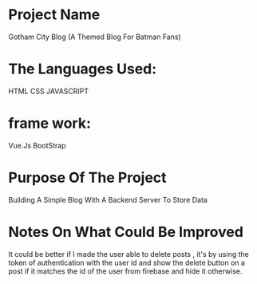 # Project Name
Gotham City Blog
(A Themed Blog For Batman Fans)

# The Languages Used:
HTML
CSS
JAVASCRIPT

# frame work:
Vue.Js
BootStrap

# Purpose Of The Project
Building A Simple Blog With A Backend Server To Store Data

# Notes On What Could Be Improved
It could be better if I made the user able to delete posts , it's by using the token of authentication with the user id and show the delete button on a post if it matches the id of the user from firebase and hide it otherwise.

